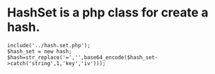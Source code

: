 # HashSet is a php class for create a hash.

    include('../hash.set.php');
    $hash_set = new hash;
    $hash=str_replace('=','',base64_encode($hash_set->catch('string',1,'key','iv')));

